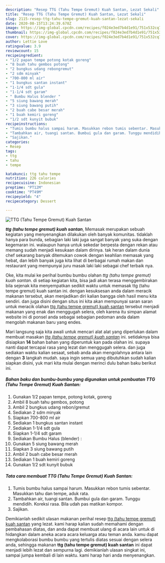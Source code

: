 ```yaml
---
description: "Resep TTG (Tahu Tempe Gremut) Kuah Santan, Lezat Sekali"
title: "Resep TTG (Tahu Tempe Gremut) Kuah Santan, Lezat Sekali"
slug: 2115-resep-ttg-tahu-tempe-gremut-kuah-santan-lezat-sekali
date: 2020-08-15T13:24:39.678Z
image: https://img-global.cpcdn.com/recipes/f024e3ed7b4d1e91/751x532cq70/ttg-tahu-tempe-gremut-kuah-santan-foto-resep-utama.jpg
thumbnail: https://img-global.cpcdn.com/recipes/f024e3ed7b4d1e91/751x532cq70/ttg-tahu-tempe-gremut-kuah-santan-foto-resep-utama.jpg
cover: https://img-global.cpcdn.com/recipes/f024e3ed7b4d1e91/751x532cq70/ttg-tahu-tempe-gremut-kuah-santan-foto-resep-utama.jpg
author: Lettie Love
ratingvalue: 3.9
reviewcount: 15
recipeingredient:
- "1/2 papan tempe potong kotak goreng"
- "8 buah tahu gembos potong"
- "2 bungkus udang rebongremut"
- "2 sdm minyak"
- "700-800 ml air"
- "1 bungkus santan instant"
- "1-1/4 sdt gula"
- "1-1/4 sdt garam"
- " Bumbu Halus blender "
- "5 siung bawang merah"
- "3 siung bawang putih"
- "2 buah cabe besar merah"
- "1 buah kemiri goreng"
- "1/2 sdt kunyit bubuk"
recipeinstructions:
- "Tumis bumbu halus sampai harum. Masukkan rebon tumis sebentar. Masukkan tahu dan tempe, aduk rata."
- "Tambahkan air, tuangi santan. Bumbui gula dan garam. Tunggu mendidih. Koreksi rasa. Bila udah pas matikan kompor."
- "Sajikan."
categories:
- Resep
tags:
- ttg
- tahu
- tempe

katakunci: ttg tahu tempe 
nutrition: 226 calories
recipecuisine: Indonesian
preptime: "PT12M"
cooktime: "PT49M"
recipeyield: "4"
recipecategory: Dessert

---
```



![TTG (Tahu Tempe Gremut) Kuah Santan](https://img-global.cpcdn.com/recipes/f024e3ed7b4d1e91/751x532cq70/ttg-tahu-tempe-gremut-kuah-santan-foto-resep-utama.jpg)

<b><i>ttg (tahu tempe gremut) kuah santan</i></b>, Memasak merupakan sebuah kegiatan yang menyenangkan dilakukan oleh banyak komunitas. tidaklah hanya para bunda, sebagian laki laki juga sangat banyak yang suka dengan kegemaran ini. walaupun hanya untuk sekedar berpesta dengan rekan atau memang sudah menjadi kesukaan dalam dirinya. tak heran dalam dunia chef sekarang banyak ditemukan cowok dengan keahlian memasak yang hebat, dan lebih banyak juga kita lihat di berbagai rumah makan dan restaurant yang mempunyai juru masak laki laki sebagai chef terbaik nya.



Oke, kita mulai ke perihal bumbu bumbu olahan <i>ttg (tahu tempe gremut) kuah santan</i>. di setiap kegiatan kita, bisa jadi akan terasa menggembirakan bila sejenak kita menyempatkan sedikit waktu untuk memasak ttg (tahu tempe gremut) kuah santan ini. dengan kesuksesan anda dalam meracik makanan tersebut, akan menjadikan diri kalian bangga oleh hasil menu kita sendiri. dan juga disini dengan situs ini kita akan mempunyai saran saran untuk meracik olahan <u>ttg (tahu tempe gremut) kuah santan</u> tersebut menjadi makanan yang enak dan menggugah selera, oleh karena itu simpan alamat website ini di ponsel anda sebagai sebagian pedoman anda dalam mengolah makanan baru yang endes.


Mari langsung saja kita awali untuk mencari alat alat yang diperlukan dalam membuat masakan <u><i>ttg (tahu tempe gremut) kuah santan</i></u> ini. setidaknya bisa disiapkan <b>14</b> bahan bahan yang diperuntuk kan pada olahan ini. supaya nanti dapat tercapai rasa yang lezat dan menggugah selera. dan juga sediakan waktu kalian sesaat, sebab anda akan mengolahnya antara lain dengan <b>3</b> langkah mudah. saya ingin semua yang dibutuhkan sudah kalian siapkan disini, yuk mari kita mulai dengan merinci dulu bahan baku berikut ini.

<!--inarticleads1-->

##### Bahan baku dan bumbu-bumbu yang digunakan untuk pembuatan TTG (Tahu Tempe Gremut) Kuah Santan:

1. Gunakan 1/2 papan tempe, potong kotak, goreng
1. Ambil 8 buah tahu gembos, potong
1. Ambil 2 bungkus udang rebon/gremut
1. Sediakan 2 sdm minyak
1. Siapkan 700-800 ml air
1. Sediakan 1 bungkus santan instant
1. Sediakan 1-1/4 sdt gula
1. Siapkan 1-1/4 sdt garam
1. Sediakan  Bumbu Halus (blender) :
1. Gunakan 5 siung bawang merah
1. Siapkan 3 siung bawang putih
1. Ambil 2 buah cabe besar merah
1. Sediakan 1 buah kemiri goreng
1. Gunakan 1/2 sdt kunyit bubuk




<!--inarticleads2-->

##### Tata cara membuat TTG (Tahu Tempe Gremut) Kuah Santan:

1. Tumis bumbu halus sampai harum. Masukkan rebon tumis sebentar. Masukkan tahu dan tempe, aduk rata.
1. Tambahkan air, tuangi santan. Bumbui gula dan garam. Tunggu mendidih. Koreksi rasa. Bila udah pas matikan kompor.
1. Sajikan.




Demikianlah sedikit ulasan makanan perihal resep <u>ttg (tahu tempe gremut) kuah santan</u> yang lezat. kami harap kalian sudah memahami dengan pembahasan diatas, dan anda dapat membuat ulang di acara lain untuk di hidangkan dalam aneka acara acara keluarga atau teman anda. kamu dapat mengkolaborasi bumbu bumbu yang tertulis diatas sesuai dengan selera anda, sehingga makanan <b>ttg (tahu tempe gremut) kuah santan</b> ini dapat menjadi lebih lezat dan sempurna lagi. demikianlah ulasan singkat ini, sampai jumpa kembali di lain waktu. kami harap hari anda menyenangkan.
